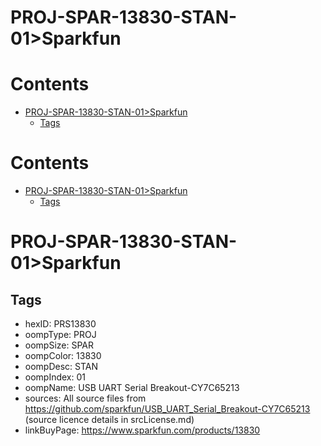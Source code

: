 
PROJ-SPAR-13830-STAN-01>Sparkfun
================================

Contents
========

* [PROJ-SPAR-13830-STAN-01>Sparkfun](#proj-spar-13830-stan-01sparkfun)
	* [Tags](#tags)

Contents
========

* [PROJ-SPAR-13830-STAN-01>Sparkfun](#proj-spar-13830-stan-01sparkfun)
	* [Tags](#tags)

# PROJ-SPAR-13830-STAN-01>Sparkfun

## Tags

- hexID: PRS13830
- oompType: PROJ
- oompSize: SPAR
- oompColor: 13830
- oompDesc: STAN
- oompIndex: 01
- oompName: USB UART Serial Breakout-CY7C65213
- sources: All source files from https://github.com/sparkfun/USB_UART_Serial_Breakout-CY7C65213 (source licence details in srcLicense.md)
- linkBuyPage: https://www.sparkfun.com/products/13830
